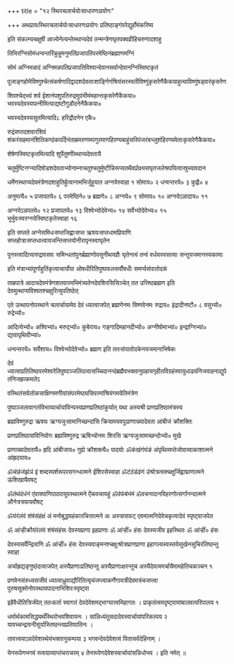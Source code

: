 +++
title = "१२ स्थिरचलार्चयोःसाधारणःप्रयोगः"

+++
अथप्रायःस्थिरचलार्चयोःसाधारणःप्रयोगः प्रतिष्ठाङ्गंपरेद्युर्होमंकरिष्य

इति संकल्प्यचक्षुषी आज्येनेत्यन्तेस्थाप्यदेवं तन्मन्त्रेणघृतपक्वव्रीहिचरुणादशाहु

तिभिरग्निसोमंधन्वन्तरिंकुहूमनुमतिंप्रजापतिंपरमेष्ठिनंब्रह्माणमग्निं

सोमं अग्निमन्नादं अग्निमन्नपतिप्रजापतिविश्वान्देवानसर्वान्देवानग्निस्विष्टकृतं

पूजाङ्गहोमेविष्णुश्चेत्संकर्षणादिद्वादशदेवताःशार्ङ्गिणंश्रियंसरस्वतीविष्णुंकृसरेणैकैकयाहुत्याविष्णुंषड्वारंकृसरेण

शिवश्चेद्भवं शर्व ईशानंपशुपतिरुद्रमुग्रंभीमंमहान्तकृसरेणैकैकया० भवस्यदेवस्यपत्नीमित्याद्यष्टौगुडौदनेनैकैकया०

भवस्यदेवस्यसुतमित्यादि८ हरिद्रौदनेन एकै०

रुद्रंसप्तदशवारंशिवं शंकरंसहमानंशितिकण्ठंकपर्दिनंताम्रमरुणमपगुरमाणहिरण्यबाहुंसस्पिंजरंबभ्लुशंहिरण्यमेताःकृसरेणैकैकया०

शेषेणस्विष्टकृतमित्यादि शूर्पेतूष्णींस्थाप्यदेवतायै

चतुर्मुष्टिनग्न्यादिषोडशदेवताभ्योनाम्नाचतुश्चतुर्मुष्टीन्निरूप्यतथैवप्रोक्ष्यसघृतजलेश्रपयित्वास्रुच्यावदान

धर्मेणस्थाप्यदेवमंत्रेणदशाहुतिर्हुत्वानामभिर्जुहुयात अग्नयेस्वाहा १ सोमाय० २ धन्वन्तरये० ३ कुह्वै० ४

अनुमत्यै० ५ प्रजापतये० ६ परमेष्ठिने० ७ ब्रह्मणे० ८ अग्नये० ९ सोमाय० १० अग्नयेऽन्नादाय० ११

अग्नयेऽन्नपतये० १२ प्रजापतये० १३ विश्वेभ्योदेवेभ्य० १४ सर्वेभ्योदेवेभ्यः० १५ भूर्भुवःस्वरग्नयेस्विष्टकृतेस्वाहा १६

इति सप्तते अग्नेसमिधःसप्तजिह्वाःसप्त ऋषयःसप्तधामप्रियाणि सप्तहोत्राःसप्तधात्वायजन्तिसप्तयोनीरापृनस्वाघृतेन

पुनस्त्वादित्यारुद्रावसवः समिन्धतांपुनर्ब्रह्माणोवसुनीथयज्ञैः घृतेनत्वं तन्वं वर्धयस्वसत्याः सन्तुयजमानस्यकामाः

इति मंत्राभ्यांपूर्णाहुतिंकृत्वाचार्योया ओषधीरितिपुष्पफलसर्वौषधीः समर्प्यसंपातोदकं

ताम्रपात्रे आदायदेवमंत्रेणशतवारमभिमंत्र्यतेनदेवशिरसिसिञ्चेत् तत उत्तिष्ठब्रह्मण इति देवमुत्थाप्यविश्वतश्चक्षुरित्युपतिष्ठेत्

एते उत्थापनोपस्थाने चलार्चायामेव देवं ध्यात्वाजपेत् ब्रह्मणेनमः विष्णवेनमः रुद्राय० इंद्रादीनष्टौ० ८ वसुभ्यो० रुद्रेभ्यो०

आदित्येभ्यो० अश्विभ्यां० मरुद्भ्यो० कुबेराय० गङ्गादिमहानदीभ्यो० अग्नीषोमाभ्यां० इन्द्राग्निभ्यां० द्यावापृथिवीभ्यां०

धन्वन्तरये० सर्वेशाय० विश्वेभ्योदेवेभ्यो० ब्रह्मण इति ततःसंपातोदकेनयजमानाभिषेकः

देवं ध्यात्वाप्रतितिष्ठपरमेश्वरेतिपुष्पाञ्जलिंदत्वासच्चिदानन्दंब्रह्मैवभक्तानुग्रहायगृहीतविग्रहंस्वायुधाढ्यंनिजवाहनाद्युपेतंनिजह्रत्कमलेऽ

वस्थितंसर्वलोकसाक्षिणमणीयांसंपरमेष्ठ्यसिपरमांश्रियंगमयेतिमंत्रेण

पुष्पाञ्जलावागतंविभाव्यार्चायांविन्यस्यप्राणप्रतिष्ठांकुर्यात् यथा अस्यश्री प्राणप्रतिष्ठामंत्रस्य

ब्रह्मविष्णुरुद्रा ऋषयः ऋग्यजुःसामानिच्छन्दांसि क्रियामयवपुःप्राणाख्यादेवता आंबीजं क्रौशक्तिः

प्राणप्रतिष्ठायांविनियोगः ब्रह्मविष्णुरुद्र ऋषिभ्योनमः शिरसि ऋग्यजुःसामच्छन्दोभ्यो० मुखे

प्राणाख्यदेवतायै० ह्रदि आंबीजाय० गुह्ये क्रौशक्त्यै० पादयोः ॐकंखंगंघंङं अंपृथिव्यप्तेजोवाय्वाकाशात्मने आंह्रदयाय०

ॐचंछंजंझंञं इं शब्दस्पर्शरूपरसगन्धात्मने ईशिरसेस्वाहा ॐटंठंडंढंणं उंश्रोत्रत्वक्चक्षुर्जिह्वाघ्राणात्मने ऊंशिखायैवषट्‌

ॐतंथंदंधंनं एंवाक्पाणिपादपायूपस्थात्मने ऐंकवचायहुं ॐपंफंबंभंमं ॐवचनादानविहरणोत्सर्गानन्दात्मने औनेत्रत्रयायवौषट्‌

ॐयंरंलंवं शंषंसंहंक्षं अं मनोबुद्ध्यहंकारचित्तात्मने अः अस्त्रायफट्‌ एवमात्मनिदेवेचकृत्वादेवं स्पृष्ट्वाजपेत

ॐ आंर्‍हीक्रौयंरंलंवं शंषंसंहंसः देवस्यप्राणा इहप्राणाः ॐ आंर्‍हीं० हंसः देवस्यजीव इहस्थितः ॐ आंर्‍हीं० हंसः

देवस्यसर्वेन्द्रियाणि ॐ आंर्‍हीं० हंसः देवस्यवाङ्मनश्चक्षुःश्रोत्रघ्राणप्राणा इहागत्यस्वस्तयेसुखेनसुचिरंतिष्ठन्तु स्वाहा

अर्चाह्रद्यङ्गुष्ठंदत्वाजपेत् अस्यैप्राणाःप्रतिष्ठन्तु अस्यैप्राणाःक्षरन्तुच अस्यैदेवत्वमर्चायैमामहेतिचकञ्चन १

प्रणवेनसंरुध्यसजीवं ध्यात्वाध्रुवाद्यौरितित्यृचंजप्त्वाकर्णेगायत्रीदेवमत्रंचजप्त्वा पुरुषसूक्तेनोपस्थायपादनाभिशिरःस्पृष्ट्वा

इहैवैधीतित्रिर्जपेत् ततःकर्ता स्वागतं देवदेवेशमद्भाग्यात्त्वमिहागतः । प्राकृतंत्वमदृष्ट्वामांबालवत्परिपालय १

धर्मार्थकामसिद्ध्यर्थंस्थिरोभवशिवायनः । सान्निध्यंतुसदादेवस्वार्चायांपरिकल्पय २ यावच्चन्द्रावनीसूर्यास्तिष्ठन्त्यप्रतिघातिनः ।

तावत्त्वयाऽवदेवेशस्थेयंभक्तानुकम्पया ३ भगवन्देवदेवेशत्वं पितासर्वदेहिनाम् ।

येनरूपेणभगवं स्त्वयाव्याप्तंचराचरम् ४ तेनरूपेणदेवेशस्वार्चायांसन्निधोभव । इति नमेत् ॥
